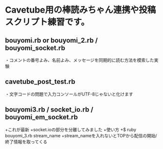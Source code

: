 Cavetube用の棒読みちゃん連携や投稿スクリプト練習です。
==================================================
bouyomi.rb or bouyomi_2.rb / bouyomi_socket.rb
--------------------------------------------------
・コメントの番号よみ、名前よみ、メッセージを同期的に読む方法を模索した実験

cavetube_post_test.rb
--------------------------------------------------
・文字コードの問題で入力コンソールがUTF-8じゃないと化けます

bouyomi3.rb / socket_io.rb / bouyomi_em_socket.rb
--------------------------------------------------
+これが最新
+socket.ioの部分を分離してみました
+使い方
	+$ ruby bouyomi_3.rb stream_name
	+stream_nameを入れないとTOPから配信の開始/終了情報を取ってくる
